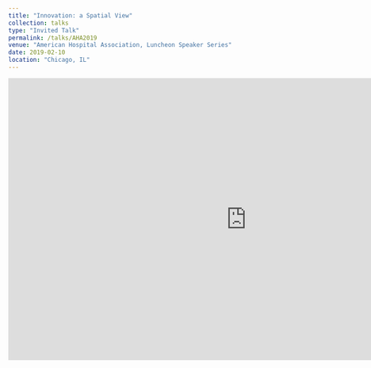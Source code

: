 ```yaml
---
title: "Innovation: a Spatial View"
collection: talks
type: "Invited Talk"
permalink: /talks/AHA2019
venue: "American Hospital Association, Luncheon Speaker Series"
date: 2019-02-10
location: "Chicago, IL"
---
```


<iframe src="https://docs.google.com/presentation/d/e/2PACX-1vSLJWFCR6jnMiuZVkU_X1pWma0si2aAnsH8eJQRdPKGnXHPj7yG58ft3_Q3Vrw0o7p9eE7_Jjvu8nAV/embed?start=true&loop=false&delayms=3000" frameborder="0" width="960" height="569" allowfullscreen="true" mozallowfullscreen="true" webkitallowfullscreen="true"></iframe>
